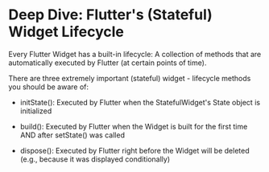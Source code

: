 # Deep Dive: Flutter's (Stateful) Widget Lifecycle

Every Flutter Widget has a built-in lifecycle: A collection of methods that are automatically executed by Flutter (at certain points of time).

There are three extremely important (stateful) widget - lifecycle methods you should be aware of:

- initState(): Executed by Flutter when the StatefulWidget's State object is initialized

- build(): Executed by Flutter when the Widget is built for the first time AND after setState() was called

- dispose(): Executed by Flutter right before the Widget will be deleted (e.g., because it was displayed conditionally)
